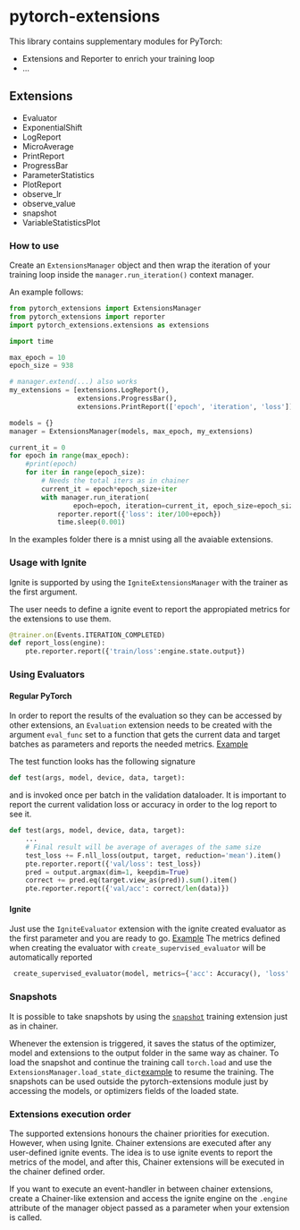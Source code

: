 # pytorch-extensions

This library contains supplementary modules for PyTorch:

* Extensions and Reporter to enrich your training loop
* ...

## Extensions

+ Evaluator
+ ExponentialShift
+ LogReport
+ MicroAverage
+ PrintReport
+ ProgressBar
+ ParameterStatistics
+ PlotReport
+ observe_lr
+ observe_value
+ snapshot
+ VariableStatisticsPlot

### How to use

Create an `ExtensionsManager` object and then wrap the iteration of your
training loop inside the `manager.run_iteration()` context manager.

An example follows:

```python
from pytorch_extensions import ExtensionsManager
from pytorch_extensions import reporter
import pytorch_extensions.extensions as extensions

import time

max_epoch = 10
epoch_size = 938

# manager.extend(...) also works
my_extensions = [extensions.LogReport(),
                 extensions.ProgressBar(),
                 extensions.PrintReport(['epoch', 'iteration', 'loss'])]

models = {}
manager = ExtensionsManager(models, max_epoch, my_extensions)

current_it = 0
for epoch in range(max_epoch):
    #print(epoch)
    for iter in range(epoch_size):
        # Needs the total iters as in chainer
        current_it = epoch*epoch_size+iter
        with manager.run_iteration(
                epoch=epoch, iteration=current_it, epoch_size=epoch_size):
            reporter.report({'loss': iter/100+epoch})
            time.sleep(0.001)
```

In the examples folder there is a mnist using all the avaiable extensions.

### Usage with Ignite

Ignite is supported by using the `IgniteExtensionsManager` with the trainer
as the first argument.

The user needs to define a ignite event to report the appropiated metrics
for the extensions to use them.


```python
@trainer.on(Events.ITERATION_COMPLETED)
def report_loss(engine):
    pte.reporter.report({'train/loss':engine.state.output})
```


### Using Evaluators

#### Regular PyTorch

In order to report the results of the evaluation so they can be
accessed by other extensions, an `Evaluation` extension
needs to be created with the argument `eval_func` set to a function
that gets the current data and target batches as parameters and
reports the needed metrics. [Example](https://github.pfidev.jp/ecastill/pytorch-extensions/blob/master/example/mnist.py#L51-L66)

The test function looks has the following signature
```python
def test(args, model, device, data, target):
```
and is invoked once per batch in the validation dataloader.
It is important to report the current validation loss or accuracy in order to the log report to see it.

```python
def test(args, model, device, data, target):
    ...
    # Final result will be average of averages of the same size
    test_loss += F.nll_loss(output, target, reduction='mean').item()
    pte.reporter.report({'val/loss': test_loss})
    pred = output.argmax(dim=1, keepdim=True)
    correct += pred.eq(target.view_as(pred)).sum().item()
    pte.reporter.report({'val/acc': correct/len(data)})
```

#### Ignite

Just use the `IgniteEvaluator` extension with the ignite created evaluator as
the first parameter and you are ready to go. [Example](https://github.pfidev.jp/ecastill/pytorch-extensions/blob/master/example/ignite-mnist.py#L73-L75)
The metrics defined when creating the evaluator with `create_supervised_evaluator` will be automatically reported
```python
 create_supervised_evaluator(model, metrics={'acc': Accuracy(), 'loss': Loss(F.nll_loss)}, device)
```

### Snapshots

It is possible to take snapshots by using the [`snapshot`](https://github.pfidev.jp/ecastill/pytorch-extensions/blob/1aa0fa47ad972d1514b034fdb05afcb3e7eef538/example/mnist.py#L133)
training extension just as in chainer.

Whenever the extension is triggered, it saves the status of the optimizer, model and extensions to the output folder in the same way as chainer.
To load the snapshot and continue the training call `torch.load` and use the `ExtensionsManager.load_state_dict`[example](https://github.pfidev.jp/ecastill/pytorch-extensions/blob/a5d1d356b7a53e793423f334137f8134edca089b/example/mnist.py#L139-L141) to resume the training.
The snapshots can be used outside the pytorch-extensions module just by accessing the models, or optimizers fields of the loaded state.

### Extensions execution order

The supported extensions honours the chainer priorities for execution.
However, when using Ignite. Chainer extensions are executed after any user-defined ignite events.
The idea is to use ignite events to report the metrics of the model, and after this, Chainer extensions will be
executed in the chainer defined order.

If you want to execute an event-handler in between chainer extensions, create a Chainer-like extension
and access the ignite engine on the `.engine` attribute of the manager object passed as a parameter
when your extension is called.
